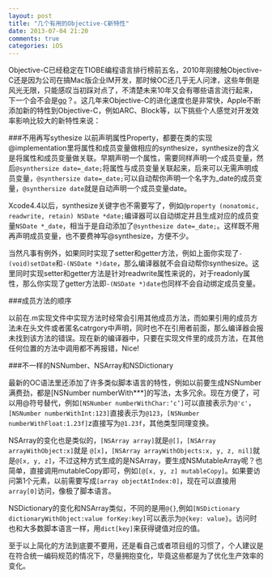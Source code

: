 ```yaml
---
layout: post
title: "几个有用的Objective-C新特性"
date: 2013-07-04 21:20
comments: true
categories: iOS
---
```


Objective-C已经稳定在TIOBE编程语言排行榜前五名，2010年刚接触Objective-C还是因为公司在搞Mac版企业IM开发，那时候OC还几乎无人问津，这些年倒是风光无限，只能感叹当初踩对点了，不清楚未来10年又会有哪些语言流行起来，下一个会不会是[go](http://golang.org/)？。这几年来Objective-C的进化速度也是非常快，Apple不断添加新的特性到Objective-C，例如ARC、Block等，以下挑些个人感觉对开发效率影响比较大的新特性来说：

###不用再写sythesize
以前声明属性Property，都要在类的实现@implementation里将属性和成员变量做相应的synthesize，synthesize的含义是将属性和成员变量做关联。早期声明一个属性，需要同样声明一个成员变量，然后`@synthersize date=_date;`将属性与成员变量关联起来，后来可以无需声明成员变量，`@synthersize date=_date;`可以自动帮你声明一个名字为_date的成员变量，`@synthersize date`就是自动声明一个成员变量date。

Xcode4.4以后，synthesize关键字也不需要写了，例如`@property (nonatomic, readwrite, retain) NSDate *date;`编译器可以自动绑定并且生成对应的成员变量`NSDate *_date`，相当于是自动添加了`@synthesize date=_date;`。这样既不用再声明成员变量，也不要费神写@synthesize，方便不少。

<!--more-->


当然凡事有例外，如果同时实现了setter和getter方法，例如上面你实现了`-(void)setDate`和`-(NSDate *)date`，那么编译器就不会自动帮你synthesize。这里同时实现setter和getter方法是针对readwrite属性来说的，对于readonly属性，那么你实现了getter方法即`-(NSDate *)date`也同样不会自动绑定成员变量。


###成员方法的顺序

以前在.m实现文件中实现方法时经常会引用其他成员方法，而如果引用的成员方法未在头文件或者匿名catrgory中声明，同时也不在引用者前面，那么编译器会报未找到该方法的错误。现在新的编译器中，只要在实现文件里的成员方法，在其他任何位置的方法中调用都不再报错，Nice!


###不一样的NSNumber、NSArray和NSDictionary

最新的OC语法里还添加了许多类似脚本语言的特性，例如以前要生成NSNumber满费劲，都是[NSNumber numberWith***]的写法，太多冗余。现在方便了，可以用@符号替代，例如`[NSNumber numberWithChar:‘c’]`可以直接表示为`@'c'`，`[NSNumber numberWithInt:123]`直接表示为`@123`，`[NSNumber numberWithFloat:1.23f]`z直接写为`@1.23f`，其他类型同理变换。

NSArray的变化也是类似的，`[NSArray array]`就是`@[]`，`[NSArray arrayWithObject:x]`就是 `@[x]`，`[NSArray arrayWithObjects:x, y, z, nil]`就是`@[x, y, z]`，不过这种方式生成的是NSArray，要生成NSMutableArray呢？也简单，直接调用mutableCopy即可，例如`[@[x, y, z] mutableCopy]`。如果要访问第1个元素，以前需要写成`[array objectAtIndex:0]`，现在可以直接用`array[0]`访问，像极了脚本语言。

NSDictionary的变化和NSArray类似，不同的是用`@{}`,例如`[NSDictionary dictionaryWithObject:value forKey:key]`可以表示为`@{key: value}`。访问时也和大多数脚本语言一样，用`dict[key]`来获得键值对应的值。

至于以上简化的方法到底要不要用，还是看自己或者项目组的习惯了，个人建议是在符合统一编码规范的情况下，尽量拥抱变化，毕竟这些都是为了优化生产效率的变化。
